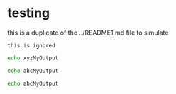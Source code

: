 # testing

this is a duplicate of the ../README1.md file to simulate

```
this is ignored
```

```bash docs-ci-output-contains="xyzMyOutput"
echo xyzMyOutput
```

```bash docs-ci-output-contains="abcMyOutput"
echo abcMyOutput
```

```bash docs-ci-assert-failure docs-ci-output-contains="NOT THE RIGHT OUTPUT"
echo abcMyOutput
```


